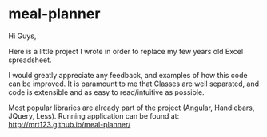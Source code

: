 meal-planner
============

Hi Guys,


Here is a little project I wrote in order to replace my few years old Excel spreadsheet.

I would greatly appreciate any feedback, and examples of how this code can be improved. It is paramount to me that Classes are well separated, and code is extensible and as easy to read/intuitive as possible.



Most popular libraries are already part of the project (Angular, Handlebars, JQuery, Less). Running application can be found at: http://mrt123.github.io/meal-planner/
